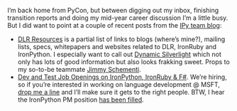 I’m back home from PyCon, but between digging out my inbox, finishing
transition reports and doing my mid-year career discussion I’m a little
busy. But I did want to point at a couple of recent posts from the [IPy
team blog](http://blogs.msdn.com/ironpython/):

-   [DLR
    Resources](http://blogs.msdn.com/ironpython/archive/2008/03/16/dlr-resources.aspx)
    is a partial list of links to blogs (where’s mine?), mailing lists,
    specs, whitepapers and websites related to DLR, IronRuby and
    IronPython. I especially want to call out [Dynamic
    Silverlight](http://dynamicsilverlight.net/) which not only has lots
    of good information but also looks frakking sweet. Props to my
    so-to-be teammate [Jimmy
    Schementi](http://jimmy.schementi.com/blog/).
-   [Dev and Test Job Openings on IronPython, IronRuby &
    F\#](http://blogs.msdn.com/ironpython/archive/2008/02/25/ironpython-ironruby-and-f-openings-in-dev-test-and-pm.aspx).
    We’re hiring, so if you’re interested in working on language
    development @ MSFT, [drop me a line](mailto://harry@devhawk.net) and
    I’ll make sure it gets to the right people. BTW, I hear the
    IronPython PM position [has been
    filled](http://devhawk.net/2008/03/11/joining-the-dynamic-languages-team/).

